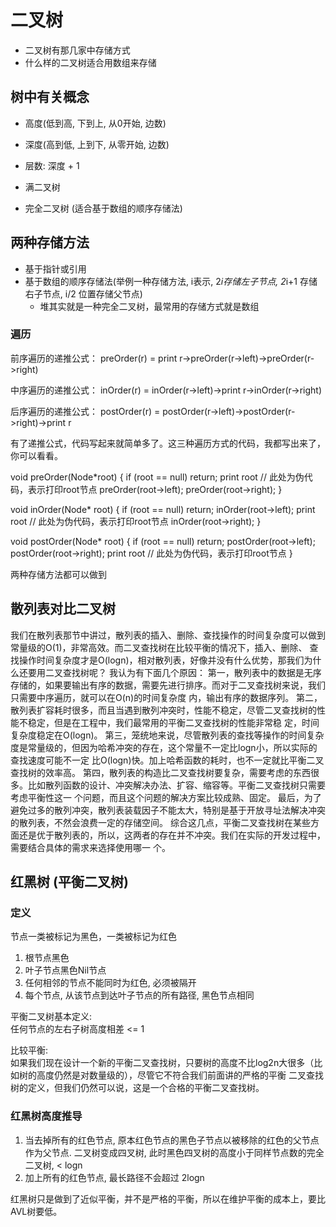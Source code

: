 # 二叉树

* 二叉树有那几家中存储方式
* 什么样的二叉树适合用数组来存储

## 树中有关概念

* 高度(低到高, 下到上, 从0开始, 边数)
* 深度(高到低, 上到下, 从零开始, 边数)
* 层数: 深度 + 1

* 满二叉树
* 完全二叉树 (适合基于数组的顺序存储法)

## 两种存储方法

* 基于指针或引用
* 基于数组的顺序存储法(举例一种存储方法, i表示, 2*i存储左子节点, 2*i+1 存储右子节点, i/2 位置存储父节点)
  * 堆其实就是一种完全二叉树，最常用的存储方式就是数组

### 遍历

前序遍历的递推公式：
preOrder(r) = print r->preOrder(r->left)->preOrder(r->right)

中序遍历的递推公式：
inOrder(r) = inOrder(r->left)->print r->inOrder(r->right)

后序遍历的递推公式：
postOrder(r) = postOrder(r->left)->postOrder(r->right)->print r

有了递推公式，代码写起来就简单多了。这三种遍历方式的代码，我都写出来了，你可以看看。

void preOrder(Node*root) {
 if (root == null) return;
 print root // 此处为伪代码，表示打印root节点
 preOrder(root->left);
 preOrder(root->right);
}

void inOrder(Node* root) {
 if (root == null) return;
 inOrder(root->left);
 print root // 此处为伪代码，表示打印root节点
 inOrder(root->right);
}

void postOrder(Node* root) {
 if (root == null) return;
 postOrder(root->left);
 postOrder(root->right);
 print root // 此处为伪代码，表示打印root节点
}

两种存储方法都可以做到

## 散列表对比二叉树

我们在散列表那节中讲过，散列表的插入、删除、查找操作的时间复杂度可以做到常量级的O(1)，非常高效。而二叉查找树在比较平衡的情况下，插入、删除、
查找操作时间复杂度才是O(logn)，相对散列表，好像并没有什么优势，那我们为什么还要用二叉查找树呢？
我认为有下面几个原因：
第一，散列表中的数据是无序存储的，如果要输出有序的数据，需要先进行排序。而对于二叉查找树来说，我们只需要中序遍历，就可以在O(n)的时间复杂度
内，输出有序的数据序列。
第二，散列表扩容耗时很多，而且当遇到散列冲突时，性能不稳定，尽管二叉查找树的性能不稳定，但是在工程中，我们最常用的平衡二叉查找树的性能非常稳
定，时间复杂度稳定在O(logn)。
第三，笼统地来说，尽管散列表的查找等操作的时间复杂度是常量级的，但因为哈希冲突的存在，这个常量不一定比logn小，所以实际的查找速度可能不一定
比O(logn)快。加上哈希函数的耗时，也不一定就比平衡二叉查找树的效率高。
第四，散列表的构造比二叉查找树要复杂，需要考虑的东西很多。比如散列函数的设计、冲突解决办法、扩容、缩容等。平衡二叉查找树只需要考虑平衡性这一
个问题，而且这个问题的解决方案比较成熟、固定。
最后，为了避免过多的散列冲突，散列表装载因子不能太大，特别是基于开放寻址法解决冲突的散列表，不然会浪费一定的存储空间。
综合这几点，平衡二叉查找树在某些方面还是优于散列表的，所以，这两者的存在并不冲突。我们在实际的开发过程中，需要结合具体的需求来选择使用哪一
个。

## 红黑树 (平衡二叉树)

### 定义

节点一类被标记为黑色，一类被标记为红色

1. 根节点黑色
2. 叶子节点黑色Nil节点
3. 任何相邻的节点不能同时为红色, 必须被隔开
4. 每个节点, 从该节点到达叶子节点的所有路径, 黑色节点相同

平衡二叉树基本定义:  
任何节点的左右子树高度相差 <= 1

比较平衡:  
如果我们现在设计一个新的平衡二叉查找树，只要树的高度不比log2n大很多（比如树的高度仍然是对数量级的），尽管它不符合我们前面讲的严格的平衡
二叉查找树的定义，但我们仍然可以说，这是一个合格的平衡二叉查找树。

### 红黑树高度推导

1. 当去掉所有的红色节点, 原本红色节点的黑色子节点以被移除的红色的父节点作为父节点. 二叉树变成四叉树, 此时黑色四叉树的高度小于同样节点数的完全二叉树, < logn
2. 加上所有的红色节点, 最长路径不会超过 2logn

红黑树只是做到了近似平衡，并不是严格的平衡，所以在维护平衡的成本上，要比AVL树要低。